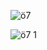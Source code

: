 ![ö7](https://user-images.githubusercontent.com/114886117/201988010-61c446dc-8f03-47c7-90b7-eedce1b7b3ff.JPG)

![ö7 1](https://user-images.githubusercontent.com/114886117/201988003-7965890a-1e71-45d3-8fb1-c01edd007d6c.JPG)
